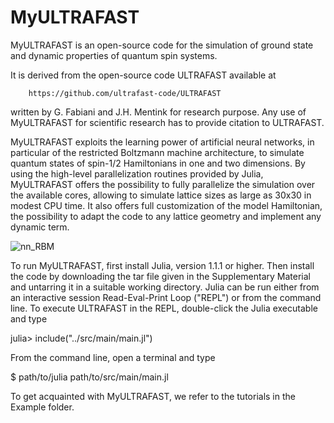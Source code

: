 # MyULTRAFAST


MyULTRAFAST is an open-source code for the simulation of ground state and dynamic
properties of quantum spin systems.

It is derived from the open-source code ULTRAFAST available at
        
        https://github.com/ultrafast-code/ULTRAFAST 

written by G. Fabiani and J.H. Mentink for research purpose. Any use of MyULTRAFAST for scientific research has to provide citation to ULTRAFAST.

MyULTRAFAST exploits the learning power of artificial neural networks, in particular of the restricted Boltzmann machine architecture, to simulate quantum states of spin-1/2 Hamiltonians in one and two dimensions. By using the high-level parallelization routines provided by Julia, MyULTRAFAST offers the possibility to fully parallelize the simulation over the available cores, allowing to simulate lattice sizes as large as 30x30 in modest CPU time. It also offers full customization of the model Hamiltonian, the possibility to adapt the code to any lattice geometry and implement any dynamic term.

![nn_RBM](https://user-images.githubusercontent.com/98354961/151670808-69988851-f2c4-4c1f-8573-2d806f1267a2.png)

To run MyULTRAFAST, first install Julia, version 1.1.1 or higher. Then install the code by 
downloading the tar file given in the Supplementary Material and untarring it in 
a suitable working directory. Julia can be run either from an interactive session
Read-Eval-Print Loop ("REPL")  or from the command line. To execute ULTRAFAST
in the REPL, double-click the Julia executable and type

julia> include("../src/main/main.jl")

From the command line, open a terminal and type

$ path/to/julia   path/to/src/main/main.jl

To get acquainted with MyULTRAFAST, we refer to the tutorials in the Example folder.
